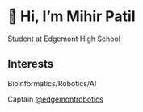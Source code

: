 # 👋 Hi, I’m Mihir Patil

Student at Edgemont High School

## Interests
Bioinformatics/Robotics/AI

Captain [@edgemontrobotics](https://github.com/edgemontrobotics)
